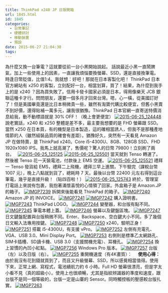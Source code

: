 ```yaml
---
title: ThinkPad x240 JP 日版開箱
url: 1845.html
id: 1845
categories:
  - 日常筆記
  - 硬體研討
  - 移動裝置
  - 預設
date: 2015-06-27 21:04:38
tags:
---
```


為什麼又換一台筆電？這就要從前一台小黑開始說起。 話說最近小黑一直鬧脾氣，加上一些使用上的因素，一直讓我煩惱要換螢幕、SSD，還是直接換筆電。時逢日幣貶值，比值1:4。我就想：好吧！那就在日本客製化吧！ ThinkPad 日本官方網站有 x250 的客製，立刻配好一台，相當划算，買了！結果，為什麼到我手上的是 x240 ？因為買失敗了。信用卡發卡國家必須是日本，得用像樂天 JCB 銀聯這種卡才行。問問朋友，還要一個多月才回來台灣。嗯，心一橫，從美國訂好了！但是美國畢竟還是比日本稍微貴一些，雖然有淘寶代購比較便宜，但舊小黑賣不到好價，還得貼補一萬多元，讓我很猶豫。ThinkPad 日本官網一直寄送特價消息給我，動不動標語就是 30% OFF！（晚上會更便宜） [![2015-06-25_124448](./images/2015/06/2015-06-25_124448.jpg)](./images/2015/06/2015-06-25_124448.jpg) 說老實話，x240 和 x250 整體是差不多，最主要我想要的是 FHD 螢幕跟 SSD。當然 x250 在日本買，有的機型是日本製造，這的確相當誘人，但我不是那種產地情節的人（雖然組裝品質的確會有差距）。猶豫好久，突然有一天看見 Amazon JP 在做特賣，是 ThinkPad x240。Core i5-4300U、8GB、128GB SSD、FHD 1920x1080 IPS。我馬上就高潮了，售價呢？驚人的日幣 79800！立刻刷了兩台。   [![2015-06-25_125125](./images/2015/06/2015-06-25_125125.jpg)](./images/2015/06/2015-06-25_125125.jpg) [![2015-06-25_125501](./images/2015/06/2015-06-25_125501.jpg)](./images/2015/06/2015-06-25_125501.jpg) 當天就到 Tenso 轉運了。然後被 Tenso 花一天裝電池，付款後上 EMS 空運。 [![2015-06-25_125521](./images/2015/06/2015-06-25_125521.jpg)](./images/2015/06/2015-06-25_125521.jpg) 禮拜一 Tenso 發貨給 EMS，禮拜二上飛機，禮拜三早上進關，下午驗完（課稅台幣 1007 元），晚上八點就到貨了，總耗時 7 天。最後以台幣 22400 元左右得到這台筆電，幾乎是直接升級！（貼四百啦！） [![2015-06-25_125743](./images/2015/06/2015-06-25_125743.jpg)](./images/2015/06/2015-06-25_125743.jpg) 終於，管理室打電話上來說有包裹，我抱著滿懷喜悅的心情領了回家。外盒箱子是 Amazon.JP 的箱子。 [![IMGP7239](./images/2015/06/IMGP7239-1631x1080.jpg)](./images/2015/06/IMGP7239.jpg) 拆開來後能看見 ThinkPad 的箱子。 [![IMGP7240](./images/2015/06/IMGP7240-1631x1080.jpg)](./images/2015/06/IMGP7240.jpg) Amazon JP 的 INVOICE。 [![IMGP7241](./images/2015/06/IMGP7241-1631x1080.jpg)](./images/2015/06/IMGP7241.jpg) [![IMGP7242](./images/2015/06/IMGP7242-e1435393885368-715x1080.jpg)](./images/2015/06/IMGP7242.jpg) 購入證明書。 [![IMGP7243](./images/2015/06/IMGP7243-1631x1080.jpg)](./images/2015/06/IMGP7243.jpg) ThinkPad LOGO。 [![IMGP7244](./images/2015/06/IMGP7244-1631x1080.jpg)](./images/2015/06/IMGP7244.jpg) 變壓器，和台版有點不同。 [![IMGP7245](./images/2015/06/IMGP7245-1631x1080.jpg)](./images/2015/06/IMGP7245.jpg) 筆電本體上蓋。 [![IMGP7246](./images/2015/06/IMGP7246-1631x1080.jpg)](./images/2015/06/IMGP7246.jpg) 螢幕以及鍵盤區塊。 [![IMGP7247](./images/2015/06/IMGP7247-1631x1080.jpg)](./images/2015/06/IMGP7247.jpg) 日文鍵盤配置與台版稍微不同。Enter、Backspace、空白鍵大小不同。多了幾個日文輸入法專用按鍵。 [![IMGP7248](./images/2015/06/IMGP7248-1631x1080.jpg)](./images/2015/06/IMGP7248.jpg) [![IMGP7250](./images/2015/06/IMGP7250-1631x1080.jpg)](./images/2015/06/IMGP7250.jpg) x240，驗明正身！ [![IMGP7251](./images/2015/06/IMGP7251-1631x1080.jpg)](./images/2015/06/IMGP7251.jpg) 搭載 i5-4300U，有支援 vPro。 [![IMGP7252](./images/2015/06/IMGP7252-1631x1080.jpg)](./images/2015/06/IMGP7252.jpg) 左側有充電孔、VGA、USB 3.0、Mini Display Port。 [![IMGP7253](./images/2015/06/IMGP7253-1631x1080.jpg)](./images/2015/06/IMGP7253.jpg) 右側則是標準乙太網路孔、SIM卡插槽、SD讀卡機、USB 3.0（支援關機充電）、耳機孔。 [![IMGP7254](./images/2015/06/IMGP7254-1631x1080.jpg)](./images/2015/06/IMGP7254.jpg) 換上習慣的內凹小紅點。 [![IMGP7256](./images/2015/06/IMGP7256-1631x1080.jpg)](./images/2015/06/IMGP7256.jpg) Windows Pro 版本。 [![IMGP7257](./images/2015/06/IMGP7257-1631x1080.jpg)](./images/2015/06/IMGP7257.jpg) 台版（左）以及日版（右）。 [![IMGP7255](./images/2015/06/IMGP7255-1631x1080.jpg)](./images/2015/06/IMGP7255.jpg) 重開機速度（有4K畫質）：      **使用心得：** 由於我沒有花到錢就買到了，而且又升級螢幕、SSD，所以感覺相當值得。使用下來，正常上網、寫程式，電池續航力約 6 小時。Full HD 螢幕很漂亮，但是字太小看不見（真的超級小）。使用上也很順暢，尤其是指紋辨識器的準度和速度，跟台版不是同一個等級的，台版一定是山寨的 Sensor。同時觸控板的壓感較台版扎實。 [![IMGP7263](./images/2015/06/IMGP7263-1631x1080.jpg)](./images/2015/06/IMGP7263.jpg)